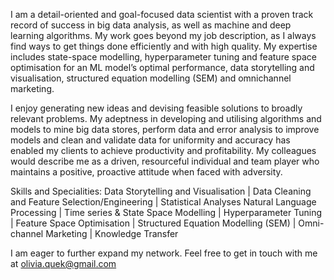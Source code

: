 I am a detail-oriented and goal-focused data scientist with a proven track record of success in big data analysis, as well as machine and deep learning algorithms. My work goes beyond my job description, as I always find ways to get things done efficiently and with high quality. My expertise includes state-space modelling, hyperparameter tuning and feature space optimisation for an ML model’s optimal performance, data storytelling and visualisation, structured equation modelling (SEM) and omnichannel marketing.

I enjoy generating new ideas and devising feasible solutions to broadly relevant problems. My adeptness in developing and utilising algorithms and models to mine big data stores, perform data and error analysis to improve models and clean and validate data for uniformity and accuracy has enabled my clients to achieve productivity and profitability. My colleagues would describe me as a driven, resourceful individual and team player who maintains a positive, proactive attitude when faced with adversity.

Skills and Specialities: 
Data Storytelling and Visualisation | Data Cleaning and Feature Selection/Engineering | Statistical Analyses
Natural Language Processing | Time series & State Space Modelling | Hyperparameter Tuning | Feature Space Optimisation | Structured Equation Modelling (SEM) | Omni-channel Marketing | Knowledge Transfer

I am eager to further expand my network. Feel free to get in touch with me at olivia.quek@gmail.com
